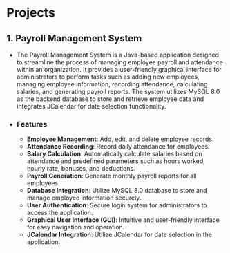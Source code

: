 # Projects

## 1. Payroll Management System
- The Payroll Management System is a Java-based application designed to streamline the process of managing employee payroll and attendance within an organization. It provides a user-friendly graphical interface for administrators to perform tasks such as adding new employees, managing employee information, recording attendance, calculating salaries, and generating payroll reports. The system utilizes MySQL 8.0 as the backend database to store and retrieve employee data and integrates JCalendar for date selection functionality.

- ### Features
  - **Employee Management**: Add, edit, and delete employee records.
  - **Attendance Recording**: Record daily attendance for employees.
  - **Salary Calculation**: Automatically calculate salaries based on attendance and predefined parameters such as hours worked, hourly rate, bonuses, and deductions.
  - **Payroll Generation**: Generate monthly payroll reports for all employees.
  - **Database Integration**: Utilize MySQL 8.0 database to store and manage employee information securely.
  - **User Authentication**: Secure login system for administrators to access the application.
  - **Graphical User Interface (GUI)**: Intuitive and user-friendly interface for easy navigation and operation.
  - **JCalendar Integration**: Utilize JCalendar for date selection in the application.
